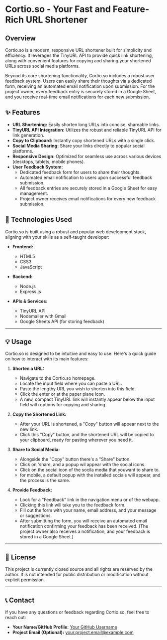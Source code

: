 # Cortio.so - Your Fast and Feature-Rich URL Shortener

## Overview

Cortio.so is a modern, responsive URL shortener built for simplicity and efficiency. It leverages the TinyURL API to provide quick link shortening, along with convenient features for copying and sharing your shortened URLs across social media platforms.

Beyond its core shortening functionality, Cortio.so includes a robust user feedback system. Users can easily share their thoughts via a dedicated form, receiving an automated email notification upon submission. For the project owner, every feedback entry is securely stored in a Google Sheet, and you receive real-time email notifications for each new submission.

## ✨ Features

* **URL Shortening:** Easily shorten long URLs into concise, shareable links.
* **TinyURL API Integration:** Utilizes the robust and reliable TinyURL API for link generation.
* **Copy to Clipboard:** Instantly copy shortened URLs with a single click.
* **Social Media Sharing:** Share your links directly to popular social platforms.
* **Responsive Design:** Optimized for seamless use across various devices (desktops, tablets, mobile phones).
* **User Feedback System:**
    * Dedicated feedback form for users to share their thoughts.
    * Automated email notification to users upon successful feedback submission.
    * All feedback entries are securely stored in a Google Sheet for easy management.
    * Project owner receives email notifications for every new feedback submission.

## 🚀 Technologies Used

Cortio.so is built using a robust and popular web development stack, aligning with your skills as a self-taught developer:

* **Frontend:**
    * HTML5
    * CSS3
    * JavaScript

* **Backend:**
    * Node.js
    * Express.js

* **APIs & Services:**
    * TinyURL API
    * Nodemailer with Gmail
    * Google Sheets API (for storing feedback)

---

## 💡 Usage

Cortio.so is designed to be intuitive and easy to use. Here's a quick guide on how to interact with its main features:

1.  **Shorten a URL:**
    * Navigate to the Cortio.so homepage.
    * Locate the input field where you can paste a URL.
    * Paste the lengthy URL you wish to shorten into this field.
    * Click the enter or at the paper plane icon.
    * A new, compact TinyURL link will instantly appear below the input field with options for copying and sharing.

2.  **Copy the Shortened Link:**
    * After your URL is shortened, a "Copy" button will appear next to the new link.
    * Click this "Copy" button, and the shortened URL will be copied to your clipboard, ready for pasting wherever you need it.

3.  **Share to Social Media:**
    * Alongside the "Copy" button there's a "Share" button.
    * Click on 'share, and a popup wil appear with the social icons.
    * Click on the social icon of the socila media that youwant to share to.
    * for mobile, a default popup with the installed socials will appear, and the process is the same. 

4.  **Provide Feedback:**
    * Look for a "Feedback" link in the navigation menu or of the webapp.
    * Clicking this link will take you to the feedback form.
    * Fill out the form with your name, email address, and your message or suggestions.
    * After submitting the form, you will receive an automated email notification confirming your feedback has been received. (The project owner also receives a notification, and your feedback is stored in a Google Sheet.)

---

## 📄 License

This project is currently closed source and all rights are reserved by the author. It is not intended for public distribution or modification without explicit permission.

---

## 📞 Contact

If you have any questions or feedback regarding Cortio.so, feel free to reach out:

* **Your Name/GitHub Profile:** [Your GitHub Username](https://github.com/YourGitHubUsername)
* **Project Email (Optional):** your.project.email@example.com